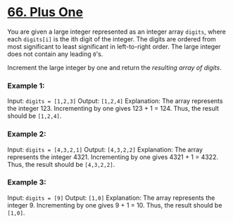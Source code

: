 # [66. Plus One](https://leetcode.com/problems/plus-one/description/)

You are given a large integer represented as an integer array `digits`, where each
`digits[i]` is the ith digit of the integer. The digits are ordered from most
significant to least significant in left-to-right order. The large integer does
not contain any leading `0`'s.

Increment the large integer by one and return the _resulting array of digits_.

### Example 1:

Input: `digits = [1,2,3]`
Output: `[1,2,4]`
Explanation: The array represents the integer 123.
Incrementing by one gives 123 + 1 = 124.
Thus, the result should be `[1,2,4]`.

### Example 2:

Input: `digits = [4,3,2,1]`
Output: `[4,3,2,2]`
Explanation: The array represents the integer 4321.
Incrementing by one gives 4321 + 1 = 4322.
Thus, the result should be `[4,3,2,2]`.

### Example 3:

Input: `digits = [9]`
Output: `[1,0]`
Explanation: The array represents the integer 9.
Incrementing by one gives 9 + 1 = 10.
Thus, the result should be `[1,0]`.
